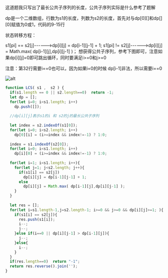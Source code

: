 这道题我只写出了最长公共子序列的长度，公共子序列实际是什么参考了题解

dp是一个二维数组，行数为s1的长度，列数为s2的长度，首先对与dp[0][]和dp[][0]赋值为0或1，代码的9-15行

状态转移方程：

s1[pi] == s2[j]------>dp[i][j] = dp[i-1][j-1] + 1;
s1[pi] != s2[j]------>dp[i][j] = Math.max( dp[i-1][j],dp[i][j-1] )；
想获得公共子序列，参考下图即可，注意如果dp[i][j]=0即可跳出循环，同时要满足i>=0和j>=0

注意：第32行需要i==0也可以，因为如果i=0的时候 dp[i-1]非法，所以需要i==0

![alt](https://uploadfiles.nowcoder.com/images/20220324/927265207_1648125063598/D2B5CA33BD970F64A6301FA75AE2EB22)


```js
function LCS( s1 ,  s2 ) {
  if(s1.length == 0 || s2.length==0)  return -1;
  let dp = [];
  for(let i=0; i<s1.length; i++)
    dp.push([]);
   
  //dp[i][j]表示s1的i 和 s2的j的最长公共子序列
   
  let index = s2.indexOf(s1[0]);
  for(let i=0; i<s2.length; i++)
    dp[0][i] = (i>=index && index!=-1) ? 1:0;
   
  index = s1.indexOf(s2[0]);
  for(let i=0; i<s1.length; i++)
    dp[i][0] = (i>=index && index!=-1) ? 1:0;
   
  for(let i=1; i<s1.length; i++){
    for(let j=1; j<s2.length; j++){
      if(s1[i] == s2[j])
        dp[i][j] = dp[i-1][j-1] + 1;
      else
        dp[i][j] = Math.max( dp[i-1][j],dp[i][j-1] );
    }
  }
   
  let res = [];
  for(let i=s1.length-1,j=s2.length-1; i>=0 && j>=0 && dp[i][j]>=1; ){
    if(s1[i] == s2[j]){
      res.push(s1[i]);
      i--;
      j--;
    }else if(i==0 || dp[i][j-1] > dp[i-1][j]){
      j--;
    }else{
      i--;
    }
  }
  if(res.length==0)  return "-1";
  return res.reverse().join('');
}
```